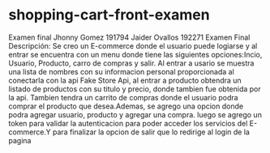 # shopping-cart-front-examen
Examen final Jhonny Gomez 191794 Jaider Ovallos 192271
Examen Final Descripción: Se creo un E-commerce donde el usuario puede logiarse y al entrar se encuentra con un menu donde tiene las siguientes opciones:Incio, Usuario, Producto, carro de compras y salir. Al entrar a usario se muestra una lista de nombres con su informacion personal proporcionada al conectarla con la api Fake Store Api, al entrar a producto obtendra un listado de productos con su titulo y precio, donde tambien fue obtenida por la api. Tambien tendra un carrito de compras donde el usuario podra comprar el producto que desea.Ademas, se agrego una opcion donde podra agregar usuario, producto y agregar una compra. luego se agrego un token para validar la autenticacion para poder acceder los servicios del E-commerce.Y para finalizar la opcion de salir que lo redirige al login de la pagina

